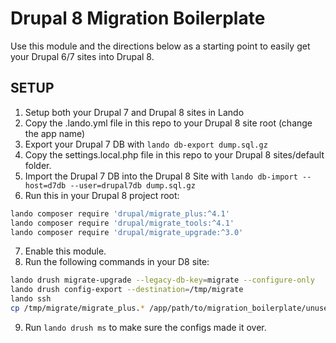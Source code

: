 # Drupal 8 Migration Boilerplate 

Use this module and the directions below as a starting point to easily get your Drupal 6/7 sites into Drupal 8.

## SETUP

1. Setup both your Drupal 7 and Drupal 8 sites in Lando
2. Copy the .lando.yml file in this repo to your Drupal 8 site root (change the app name)
3. Export your Drupal 7 DB with ```lando db-export dump.sql.gz```
4. Copy the settings.local.php file in this repo to your Drupal 8 sites/default folder.
5. Import the Drupal 7 DB into the Drupal 8 Site with ```lando db-import --host=d7db --user=drupal7db dump.sql.gz```
6. Run this in your Drupal 8 project root:

```bash
lando composer require 'drupal/migrate_plus:^4.1'
lando composer require 'drupal/migrate_tools:^4.1'
lando composer require 'drupal/migrate_upgrade:^3.0'
```

7. Enable this module.
8. Run the following commands in your D8 site:

```bash
lando drush migrate-upgrade --legacy-db-key=migrate --configure-only
lando drush config-export --destination=/tmp/migrate
lando ssh
cp /tmp/migrate/migrate_plus.* /app/path/to/migration_boilerplate/unused_config
```

9. Run ```lando drush ms``` to make sure the configs made it over.
